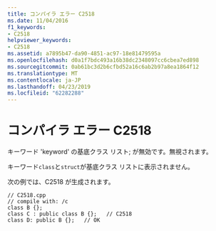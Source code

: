 ```yaml
---
title: コンパイラ エラー C2518
ms.date: 11/04/2016
f1_keywords:
- C2518
helpviewer_keywords:
- C2518
ms.assetid: a7895b47-da90-4851-ac97-18e81479595a
ms.openlocfilehash: d0a1f7bdc493a16b38dc2348097cc6cbea7ed898
ms.sourcegitcommit: 0ab61bc3d2b6cfbd52a16c6ab2b97a8ea1864f12
ms.translationtype: MT
ms.contentlocale: ja-JP
ms.lasthandoff: 04/23/2019
ms.locfileid: "62282288"
---
```

# <a name="compiler-error-c2518"></a>コンパイラ エラー C2518

キーワード 'keyword' の基底クラス リスト; が無効です。無視されます。

キーワード`class`と`struct`が基底クラス リストに表示されません。

次の例では、C2518 が生成されます。

```
// C2518.cpp
// compile with: /c
class B {};
class C : public class B {};   // C2518
class D: public B {};   // OK
```
